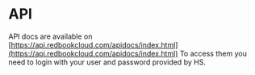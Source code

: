 API
===

API docs are available on [https://api.redbookcloud.com/apidocs/index.html](https://api.redbookcloud.com/apidocs/index.html) To access them you need to login with your user and password provided by HS.
